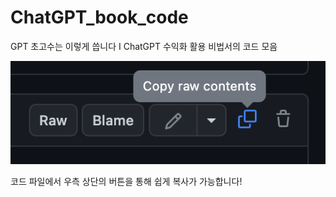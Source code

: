 # ChatGPT_book_code
GPT 초고수는 이렇게 씁니다 I ChatGPT 수익화 활용 비법서의 코드 모음





![우측 상단의 버튼을 통해 쉽게 복사가 가능합니다!](./copyimage.png )

코드 파일에서 우측 상단의 버튼을 통해 쉽게 복사가 가능합니다!
